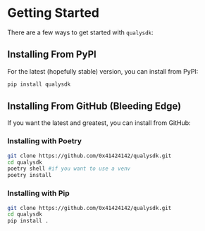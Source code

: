 # Getting Started

There are a few ways to get started with ```qualysdk```:

## Installing From PyPI

For the latest (hopefully stable) version, you can install from PyPI:

```bash
pip install qualysdk
```

## Installing From GitHub (Bleeding Edge)

If you want the latest and greatest, you can install from GitHub:

### Installing with Poetry

```bash
git clone https://github.com/0x41424142/qualysdk.git
cd qualysdk
poetry shell #if you want to use a venv
poetry install
```

### Installing with Pip

```bash
git clone https://github.com/0x41424142/qualysdk.git
cd qualysdk
pip install .
```
